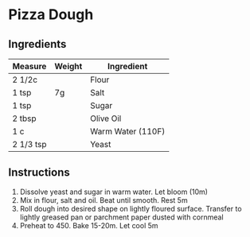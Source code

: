 # Pizza Dough

## Ingredients

Measure | Weight | Ingredient
--------|--------|-----------
2 1/2c | | Flour
1 tsp | 7g | Salt
1 tsp | | Sugar
2 tbsp | | Olive Oil
1 c | | Warm Water (110F)
2 1/3 tsp | | Yeast

## Instructions

1. Dissolve yeast and sugar in warm water. Let bloom (10m)
2. Mix in flour, salt and oil. Beat until smooth. Rest 5m
3. Roll dough into desired shape on lightly floured surface. Transfer to lightly greased pan or parchment paper dusted with cornmeal
4. Preheat to 450. Bake 15-20m. Let cool 5m
